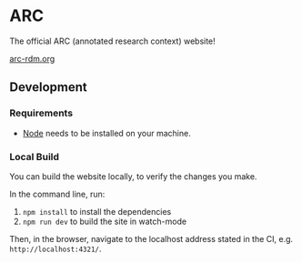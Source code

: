 # ARC

The official ARC (annotated research context) website!

[arc-rdm.org](https://www.arc-rdm.org)

## Development

### Requirements

- [Node](https://nodejs.org/en) needs to be installed on your machine.

### Local Build

You can build the website locally, to verify the changes you make.

In the command line, run:

1. `npm install` to install the dependencies
2. `npm run dev` to build the site in watch-mode

Then, in the browser, navigate to the localhost address stated in the CI, e.g. `http://localhost:4321/`.
